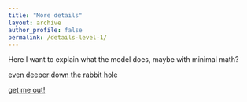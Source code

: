 ```yaml
---
title: "More details"
layout: archive
author_profile: false
permalink: /details-level-1/
---
```


Here I want to explain what the model does, maybe with minimal math?

[even deeper down the rabbit hole](https://arkm97.github.io/covered-calls/details-level-2/)

[get me out!](https://arkm97.github.io/covered-calls/volatility-model/)

